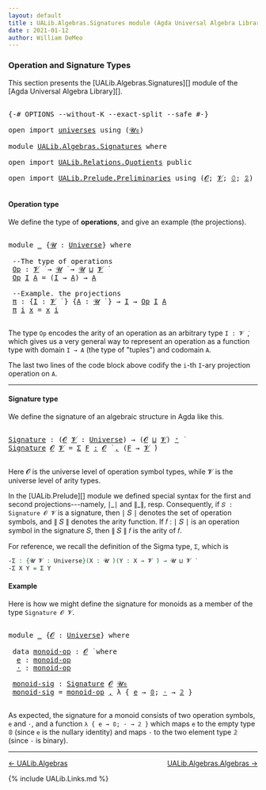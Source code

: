 ```yaml
---
layout: default
title : UALib.Algebras.Signatures module (Agda Universal Algebra Library)
date : 2021-01-12
author: William DeMeo
---
```


### <a id="operation-and-signature-types">Operation and Signature Types</a>

This section presents the [UALib.Algebras.Signatures][] module of the [Agda Universal Algebra Library][].

<pre class="Agda">

<a id="338" class="Symbol">{-#</a> <a id="342" class="Keyword">OPTIONS</a> <a id="350" class="Pragma">--without-K</a> <a id="362" class="Pragma">--exact-split</a> <a id="376" class="Pragma">--safe</a> <a id="383" class="Symbol">#-}</a>

<a id="388" class="Keyword">open</a> <a id="393" class="Keyword">import</a> <a id="400" href="universes.html" class="Module">universes</a> <a id="410" class="Keyword">using</a> <a id="416" class="Symbol">(</a><a id="417" href="universes.html#504" class="Primitive">𝓤₀</a><a id="419" class="Symbol">)</a>

<a id="422" class="Keyword">module</a> <a id="429" href="UALib.Algebras.Signatures.html" class="Module">UALib.Algebras.Signatures</a> <a id="455" class="Keyword">where</a>

<a id="462" class="Keyword">open</a> <a id="467" class="Keyword">import</a> <a id="474" href="UALib.Relations.Quotients.html" class="Module">UALib.Relations.Quotients</a> <a id="500" class="Keyword">public</a>

<a id="508" class="Keyword">open</a> <a id="513" class="Keyword">import</a> <a id="520" href="UALib.Prelude.Preliminaries.html" class="Module">UALib.Prelude.Preliminaries</a> <a id="548" class="Keyword">using</a> <a id="554" class="Symbol">(</a><a id="555" href="universes.html#613" class="Generalizable">𝓞</a><a id="556" class="Symbol">;</a> <a id="558" href="universes.html#617" class="Generalizable">𝓥</a><a id="559" class="Symbol">;</a> <a id="561" href="MGS-MLTT.html#712" class="Function">𝟘</a><a id="562" class="Symbol">;</a> <a id="564" href="MGS-MLTT.html#2482" class="Function">𝟚</a><a id="565" class="Symbol">)</a> <a id="567" class="Keyword">public</a>

</pre>



#### <a id="operation-type">Operation type</a>

We define the type of **operations**, and give an example (the projections).

<pre class="Agda">

<a id="729" class="Keyword">module</a> <a id="736" href="UALib.Algebras.Signatures.html#736" class="Module">_</a> <a id="738" class="Symbol">{</a><a id="739" href="UALib.Algebras.Signatures.html#739" class="Bound">𝓤</a> <a id="741" class="Symbol">:</a> <a id="743" href="universes.html#551" class="Postulate">Universe</a><a id="751" class="Symbol">}</a> <a id="753" class="Keyword">where</a>

 <a id="761" class="Comment">--The type of operations</a>
 <a id="787" href="UALib.Algebras.Signatures.html#787" class="Function">Op</a> <a id="790" class="Symbol">:</a> <a id="792" href="universes.html#617" class="Generalizable">𝓥</a> <a id="794" href="universes.html#758" class="Function Operator">̇</a> <a id="796" class="Symbol">→</a> <a id="798" href="UALib.Algebras.Signatures.html#739" class="Bound">𝓤</a> <a id="800" href="universes.html#758" class="Function Operator">̇</a> <a id="802" class="Symbol">→</a> <a id="804" href="UALib.Algebras.Signatures.html#739" class="Bound">𝓤</a> <a id="806" href="Agda.Primitive.html#636" class="Primitive Operator">⊔</a> <a id="808" href="universes.html#617" class="Generalizable">𝓥</a> <a id="810" href="universes.html#758" class="Function Operator">̇</a>
 <a id="813" href="UALib.Algebras.Signatures.html#787" class="Function">Op</a> <a id="816" href="UALib.Algebras.Signatures.html#816" class="Bound">I</a> <a id="818" href="UALib.Algebras.Signatures.html#818" class="Bound">A</a> <a id="820" class="Symbol">=</a> <a id="822" class="Symbol">(</a><a id="823" href="UALib.Algebras.Signatures.html#816" class="Bound">I</a> <a id="825" class="Symbol">→</a> <a id="827" href="UALib.Algebras.Signatures.html#818" class="Bound">A</a><a id="828" class="Symbol">)</a> <a id="830" class="Symbol">→</a> <a id="832" href="UALib.Algebras.Signatures.html#818" class="Bound">A</a>

 <a id="836" class="Comment">--Example. the projections</a>
 <a id="864" href="UALib.Algebras.Signatures.html#864" class="Function">π</a> <a id="866" class="Symbol">:</a> <a id="868" class="Symbol">{</a><a id="869" href="UALib.Algebras.Signatures.html#869" class="Bound">I</a> <a id="871" class="Symbol">:</a> <a id="873" href="universes.html#617" class="Generalizable">𝓥</a> <a id="875" href="universes.html#758" class="Function Operator">̇</a> <a id="877" class="Symbol">}</a> <a id="879" class="Symbol">{</a><a id="880" href="UALib.Algebras.Signatures.html#880" class="Bound">A</a> <a id="882" class="Symbol">:</a> <a id="884" href="UALib.Algebras.Signatures.html#739" class="Bound">𝓤</a> <a id="886" href="universes.html#758" class="Function Operator">̇</a> <a id="888" class="Symbol">}</a> <a id="890" class="Symbol">→</a> <a id="892" href="UALib.Algebras.Signatures.html#869" class="Bound">I</a> <a id="894" class="Symbol">→</a> <a id="896" href="UALib.Algebras.Signatures.html#787" class="Function">Op</a> <a id="899" href="UALib.Algebras.Signatures.html#869" class="Bound">I</a> <a id="901" href="UALib.Algebras.Signatures.html#880" class="Bound">A</a>
 <a id="904" href="UALib.Algebras.Signatures.html#864" class="Function">π</a> <a id="906" href="UALib.Algebras.Signatures.html#906" class="Bound">i</a> <a id="908" href="UALib.Algebras.Signatures.html#908" class="Bound">x</a> <a id="910" class="Symbol">=</a> <a id="912" href="UALib.Algebras.Signatures.html#908" class="Bound">x</a> <a id="914" href="UALib.Algebras.Signatures.html#906" class="Bound">i</a>

</pre>

The type `Op` encodes the arity of an operation as an arbitrary type `I : 𝓥 ̇`, which gives us a very general way to represent an operation as a function type with domain `I → A` (the type of "tuples") and codomain `A`.

The last two lines of the code block above codify the `i`-th `I`-ary projection operation on `A`.

-----------------------------------

#### <a id="signature-type">Signature type</a>

We define the signature of an algebraic structure in Agda like this.


<pre class="Agda">

<a id="Signature"></a><a id="1419" href="UALib.Algebras.Signatures.html#1419" class="Function">Signature</a> <a id="1429" class="Symbol">:</a> <a id="1431" class="Symbol">(</a><a id="1432" href="UALib.Algebras.Signatures.html#1432" class="Bound">𝓞</a> <a id="1434" href="UALib.Algebras.Signatures.html#1434" class="Bound">𝓥</a> <a id="1436" class="Symbol">:</a> <a id="1438" href="universes.html#551" class="Postulate">Universe</a><a id="1446" class="Symbol">)</a> <a id="1448" class="Symbol">→</a> <a id="1450" class="Symbol">(</a><a id="1451" href="UALib.Algebras.Signatures.html#1432" class="Bound">𝓞</a> <a id="1453" href="Agda.Primitive.html#636" class="Primitive Operator">⊔</a> <a id="1455" href="UALib.Algebras.Signatures.html#1434" class="Bound">𝓥</a><a id="1456" class="Symbol">)</a> <a id="1458" href="universes.html#527" class="Primitive Operator">⁺</a> <a id="1460" href="universes.html#758" class="Function Operator">̇</a>
<a id="1462" href="UALib.Algebras.Signatures.html#1419" class="Function">Signature</a> <a id="1472" href="UALib.Algebras.Signatures.html#1472" class="Bound">𝓞</a> <a id="1474" href="UALib.Algebras.Signatures.html#1474" class="Bound">𝓥</a> <a id="1476" class="Symbol">=</a> <a id="1478" href="MGS-MLTT.html#3074" class="Function">Σ</a> <a id="1480" href="UALib.Algebras.Signatures.html#1480" class="Bound">F</a> <a id="1482" href="MGS-MLTT.html#3074" class="Function">꞉</a> <a id="1484" href="UALib.Algebras.Signatures.html#1472" class="Bound">𝓞</a> <a id="1486" href="universes.html#758" class="Function Operator">̇</a> <a id="1488" href="MGS-MLTT.html#3074" class="Function">,</a> <a id="1490" class="Symbol">(</a><a id="1491" href="UALib.Algebras.Signatures.html#1480" class="Bound">F</a> <a id="1493" class="Symbol">→</a> <a id="1495" href="UALib.Algebras.Signatures.html#1474" class="Bound">𝓥</a> <a id="1497" href="universes.html#758" class="Function Operator">̇</a><a id="1498" class="Symbol">)</a>

</pre>

Here 𝓞 is the universe level of operation symbol types, while 𝓥 is the universe level of arity types.

In the [UALib.Prelude][] module we defined special syntax for the first and second projections---namely, ∣\_∣ and ∥\_∥, resp. Consequently, if `𝑆 : Signature 𝓞 𝓥` is a signature, then ∣ 𝑆 ∣ denotes the set of operation symbols, and ∥ 𝑆 ∥ denotes the arity function. If 𝑓 : ∣ 𝑆 ∣ is an operation symbol in the signature 𝑆, then ∥ 𝑆 ∥ 𝑓 is the arity of 𝑓.

For reference, we recall the definition of the Sigma type, `Σ`, which is

```agda
-Σ : {𝓤 𝓥 : Universe}(X : 𝓤 ̇)(Y : X → 𝓥 ̇) → 𝓤 ⊔ 𝓥 ̇
-Σ X Y = Σ Y
```



#### <a id="Example">Example</a>

Here is how we might define the signature for monoids as a member of the type `Signature 𝓞 𝓥`.

<pre class="Agda">

<a id="2271" class="Keyword">module</a> <a id="2278" href="UALib.Algebras.Signatures.html#2278" class="Module">_</a> <a id="2280" class="Symbol">{</a><a id="2281" href="UALib.Algebras.Signatures.html#2281" class="Bound">𝓞</a> <a id="2283" class="Symbol">:</a> <a id="2285" href="universes.html#551" class="Postulate">Universe</a><a id="2293" class="Symbol">}</a> <a id="2295" class="Keyword">where</a>

 <a id="2303" class="Keyword">data</a> <a id="2308" href="UALib.Algebras.Signatures.html#2308" class="Datatype">monoid-op</a> <a id="2318" class="Symbol">:</a> <a id="2320" href="UALib.Algebras.Signatures.html#2281" class="Bound">𝓞</a> <a id="2322" href="universes.html#758" class="Function Operator">̇</a> <a id="2324" class="Keyword">where</a>
  <a id="2332" href="UALib.Algebras.Signatures.html#2332" class="InductiveConstructor">e</a> <a id="2334" class="Symbol">:</a> <a id="2336" href="UALib.Algebras.Signatures.html#2308" class="Datatype">monoid-op</a>
  <a id="2348" href="UALib.Algebras.Signatures.html#2348" class="InductiveConstructor">·</a> <a id="2350" class="Symbol">:</a> <a id="2352" href="UALib.Algebras.Signatures.html#2308" class="Datatype">monoid-op</a>

 <a id="2364" href="UALib.Algebras.Signatures.html#2364" class="Function">monoid-sig</a> <a id="2375" class="Symbol">:</a> <a id="2377" href="UALib.Algebras.Signatures.html#1419" class="Function">Signature</a> <a id="2387" href="UALib.Algebras.Signatures.html#2281" class="Bound">𝓞</a> <a id="2389" href="universes.html#504" class="Primitive">𝓤₀</a>
 <a id="2393" href="UALib.Algebras.Signatures.html#2364" class="Function">monoid-sig</a> <a id="2404" class="Symbol">=</a> <a id="2406" href="UALib.Algebras.Signatures.html#2308" class="Datatype">monoid-op</a> <a id="2416" href="UALib.Prelude.Preliminaries.html#5665" class="InductiveConstructor Operator">,</a> <a id="2418" class="Symbol">λ</a> <a id="2420" class="Symbol">{</a> <a id="2422" href="UALib.Algebras.Signatures.html#2332" class="InductiveConstructor">e</a> <a id="2424" class="Symbol">→</a> <a id="2426" href="MGS-MLTT.html#712" class="Function">𝟘</a><a id="2427" class="Symbol">;</a> <a id="2429" href="UALib.Algebras.Signatures.html#2348" class="InductiveConstructor">·</a> <a id="2431" class="Symbol">→</a> <a id="2433" href="MGS-MLTT.html#2482" class="Function">𝟚</a> <a id="2435" class="Symbol">}</a>

</pre>

As expected, the signature for a monoid consists of two operation symbols, `e` and `·`, and a function `λ { e → 𝟘; · → 𝟚 }` which maps `e` to the empty type 𝟘 (since `e` is the nullary identity) and maps `·` to the two element type 𝟚 (since `·` is binary).

-------------------------------------

[← UALib.Algebras](UALib.Algebras.html)
<span style="float:right;">[UALib.Algebras.Algebras →](UALib.Algebras.Algebras.html)</span>


{% include UALib.Links.md %}

